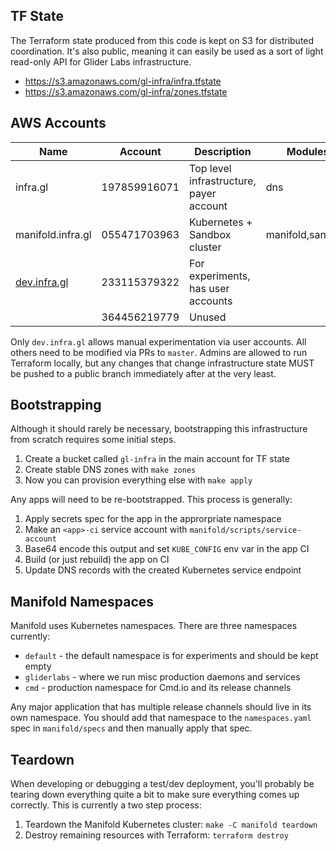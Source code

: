 ## TF State

The Terraform state produced from this code is kept on S3 for distributed coordination. It's also public, meaning it can easily be used as a sort of light
read-only API for Glider Labs infrastructure.

 * https://s3.amazonaws.com/gl-infra/infra.tfstate
 * https://s3.amazonaws.com/gl-infra/zones.tfstate

## AWS Accounts

|Name|Account|Description|Modules|
|---|---|---|---|
|infra.gl|197859916071|Top level infrastructure, payer account|dns|
|manifold.infra.gl|055471703963|Kubernetes + Sandbox cluster|manifold,sandbox|
|[dev.infra.gl](https://233115379322.signin.aws.amazon.com/console)|233115379322|For experiments, has user accounts||
||364456219779|Unused||

Only `dev.infra.gl` allows manual experimentation via user accounts.
All others need to be modified via PRs to `master`. Admins are allowed to run Terraform locally, but any changes that change infrastructure state MUST be pushed to a public branch immediately after at the very least.

## Bootstrapping

Although it should rarely be necessary, bootstrapping this infrastructure
from scratch requires some initial steps.

 1. Create a bucket called `gl-infra` in the main account for TF state
 1. Create stable DNS zones with `make zones`
 1. Now you can provision everything else with `make apply`

Any apps will need to be re-bootstrapped. This process is generally:

 1. Apply secrets spec for the app in the approrpriate namespace
 1. Make an `<app>-ci` service account with `manifold/scripts/service-account`
 1. Base64 encode this output and set `KUBE_CONFIG` env var in the app CI
 1. Build (or just rebuild) the app on CI
 1. Update DNS records with the created Kubernetes service endpoint

## Manifold Namespaces

Manifold uses Kubernetes namespaces. There are three namespaces currently:

 * `default` - the default namespace is for experiments and should be kept empty
 * `gliderlabs` - where we run misc production daemons and services
 * `cmd` - production namespace for Cmd.io and its release channels

Any major application that has multiple release channels should live in its
own namespace. You should add that namespace to the `namespaces.yaml` spec in
`manifold/specs` and then manually apply that spec.

## Teardown

When developing or debugging a test/dev deployment, you'll probably be tearing
down everything quite a bit to make sure everything comes up correctly. This
is currently a two step process:

 1. Teardown the Manifold Kubernetes cluster: `make -C manifold teardown`
 2. Destroy remaining resources with Terraform: `terraform destroy`
